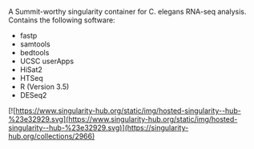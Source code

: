 A Summit-worthy singularity container for C. elegans RNA-seq analysis. Contains the following software:

- fastp
- samtools
- bedtools
- UCSC userApps
- HiSat2
- HTSeq
- R (Version 3.5)
- DESeq2

[![https://www.singularity-hub.org/static/img/hosted-singularity--hub-%23e32929.svg](https://www.singularity-hub.org/static/img/hosted-singularity--hub-%23e32929.svg)](https://singularity-hub.org/collections/2966)
